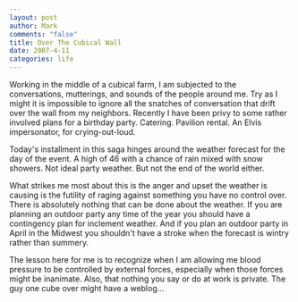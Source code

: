 ```yaml
--- 
layout: post
author: Mark
comments: "false"
title: Over The Cubical Wall
date: 2007-4-11
categories: life
---
```

Working in the middle of a cubical farm, I am subjected to the conversations, mutterings, and sounds of the people around me.  Try as I might it is impossible to ignore all the snatches of conversation that drift over the wall from my neighbors.  Recently I have been privy to some rather involved plans for a birthday party. Catering. Pavilion rental. An Elvis impersonator, for crying-out-loud.

Today's installment in this saga hinges around the weather forecast for the day of the event. A high of 46 with a chance of rain mixed with snow showers.  Not ideal party weather. But not the end of the world either.

What strikes me most about this is the anger and upset the weather is causing is the futility of raging against something you have no control over. There is absolutely nothing that can be done about the weather. If you are planning an outdoor party any time of the year you should have a contingency plan for inclement weather. And if you plan an outdoor party in April in the Midwest you shouldn't have a stroke when the forecast is wintry rather than summery.

The lesson here for me is to recognize when I am allowing me blood pressure to be controlled by external forces, especially when those forces might be inanimate.  Also, that nothing you say or do at work is private.  The guy one cube over might have a weblog...
